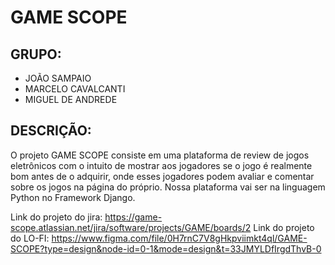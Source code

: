 # GAME SCOPE

## GRUPO:
* JOÃO SAMPAIO
* MARCELO CAVALCANTI
* MIGUEL DE ANDREDE


## DESCRIÇÃO:

O projeto GAME SCOPE consiste em uma plataforma de review de jogos eletrônicos com o intuito de mostrar aos jogadores se o jogo é realmente bom antes de o adquirir, onde esses jogadores podem avaliar e comentar sobre os jogos na página do próprio. Nossa plataforma vai ser na linguagem Python no Framework Django.

Link do projeto do jira: https://game-scope.atlassian.net/jira/software/projects/GAME/boards/2
Link do projeto do LO-FI: https://www.figma.com/file/0H7rnC7V8gHkpviimkt4ql/GAME-SCOPE?type=design&node-id=0-1&mode=design&t=33JMYLDfIrgdThvB-0
